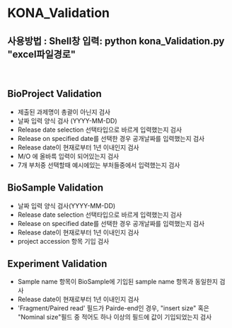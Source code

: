 KONA_Validation
===============
사용방법 : Shell창 입력: python kona_Validation.py "excel파일경로" 
----------------------------------------------------------------
<br>

## BioProject Validation
* 제출된 과제명이 총괄이 아닌지 검사
* 날짜 입력 양식 검사 (YYYY-MM-DD)
* Release date selection 선택타입으로 바르게 입력했는지 검사
* Release on specified date를 선택한 경우 공개날짜를 입력했는지 검사
* Release date이 현재로부터 1년 이내인지 검사
* M/O 에 올바륵 입력이 되어있는지 검사
* 7개 부처중 선택할때 예시에있는 부처들중에서 입력했는지 검사 <br>

## BioSample Validation
* 날짜 입력 양식 검사(YYYY-MM-DD)
* Release date selection 선택타입으로 바르게 입력했는지 검사
* Release on specified date를 선택한 경우 공개날짜를 입력했는지 검사
* Release date이 현재로부터 1년 이내인지 검사
* project accession 항목 기입 검사 <br>

## Experiment Validation
* Sample name 항목이 BioSample에 기입된 sample name 항목과 동일한지 검사
* Release date이 현재로부터 1년 이내인지 검사
* 'Fragment/Paired read' 필드가 Pairde-end인 경우, "insert size" 혹은 "Nominal size"필드 중 적어도 하나 이상의 필드에 값이 기입되었는지 검사<br>

